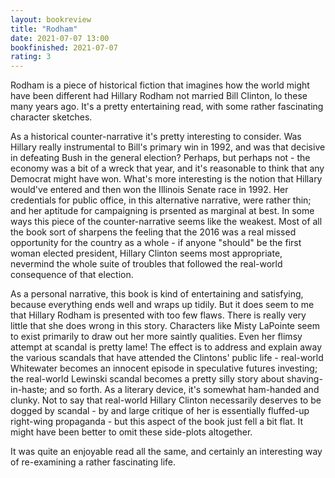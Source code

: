 ```yaml
---
layout: bookreview
title: "Rodham"
date: 2021-07-07 13:00
bookfinished: 2021-07-07
rating: 3
---
```


Rodham is a piece of historical fiction that imagines how the world might have been different had Hillary Rodham not married Bill Clinton, lo these many years ago. It's a pretty entertaining read, with some rather fascinating character sketches.



As a historical counter-narrative it's pretty interesting to consider. Was Hillary really instrumental to Bill's primary win in 1992, and was that decisive in defeating Bush in the general election? Perhaps, but perhaps not - the economy was a bit of a wreck that year, and it's reasonable to think that any Democrat might have won. What's more interesting is the notion that Hillary would've entered and then won the Illinois Senate race in 1992. Her credentials for public office, in this alternative narrative, were rather thin; and her aptitude for campaigning is prsented as marginal at best. In some ways this piece of the counter-narrative seems like the weakest. Most of all the book sort of sharpens the feeling that the 2016 was a real missed opportunity for the country as a whole - if anyone "should" be the first woman elected president, Hillary Clinton seems most appropriate, nevermind the whole suite of troubles that followed the real-world consequence of that election.



As a personal narrative, this book is kind of entertaining and satisfying, because everything ends well and wraps up tidily. But it does seem to me that Hillary Rodham is presented with too few flaws. There is really very little that she does wrong in this story. Characters like Misty LaPointe seem to exist primarily to draw out her more saintly qualities. Even her flimsy attempt at scandal is pretty lame! The effect is to address and explain away the various scandals that have attended the Clintons' public life - real-world Whitewater becomes an innocent episode in speculative futures investing; the real-world Lewinski scandal becomes a pretty silly story about shaving-in-haste; and so forth. As a literary device, it's somewhat ham-handed and clunky. Not to say that real-world Hillary Clinton necessarily deserves to be dogged by scandal - by and large critique of her is essentially fluffed-up right-wing propaganda - but this aspect of the book just fell a bit flat. It might have been better to omit these side-plots altogether.



It was quite an enjoyable read all the same, and certainly an interesting way of re-examining a rather fascinating life.